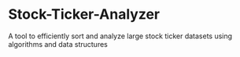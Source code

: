 # Stock-Ticker-Analyzer
A tool to efficiently sort and analyze large stock ticker datasets using algorithms and data structures
